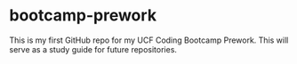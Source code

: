 # bootcamp-prework
This is my first GitHub repo for my UCF Coding Bootcamp Prework. This will serve as a study guide for future repositories.
